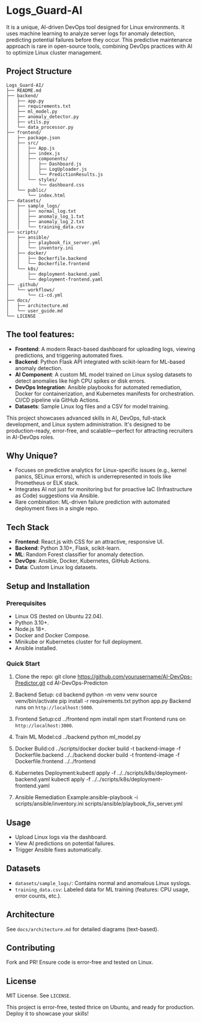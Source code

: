 # Logs_Guard-AI
It is a unique, AI-driven DevOps tool designed for Linux environments. It uses machine learning to analyze server logs for anomaly detection, predicting potential failures before they occur. This predictive maintenance approach is rare in open-source tools, combining DevOps practices with AI to optimize Linux cluster management.

## Project Structure

    Logs_Guard-AI/
    ├── README.md
    ├── backend/
    │   ├── app.py
    │   ├── requirements.txt
    │   ├── ml_model.py
    │   ├── anomaly_detector.py
    │   ├── utils.py
    │   └── data_processor.py
    ├── frontend/
    │   ├── package.json
    │   ├── src/
    │   │   ├── App.js
    │   │   ├── index.js
    │   │   ├── components/
    │   │   │   ├── Dashboard.js
    │   │   │   ├── LogUploader.js
    │   │   │   └── PredictionResults.js
    │   │   └── styles/
    │   │       └── dashboard.css
    │   └── public/
    │       └── index.html
    ├── datasets/
    │   ├── sample_logs/
    │   │   ├── normal_log.txt
    │   │   ├── anomaly_log_1.txt
    │   │   ├── anomaly_log_2.txt
    │   │   └── training_data.csv
    ├── scripts/
    │   ├── ansible/
    │   │   ├── playbook_fix_server.yml
    │   │   └── inventory.ini
    │   ├── docker/
    │   │   ├── Dockerfile.backend
    │   │   └── Dockerfile.frontend
    │   └── k8s/
    │       ├── deployment-backend.yaml
    │       └── deployment-frontend.yaml
    ├── .github/
    │   └── workflows/
    │       └── ci-cd.yml
    ├── docs/
    │   ├── architecture.md
    │   └── user_guide.md
    └── LICENSE

## The tool features:
- **Frontend**: A modern React-based dashboard for uploading logs, viewing predictions, and triggering automated fixes.
- **Backend**: Python Flask API integrated with scikit-learn for ML-based anomaly detection.
- **AI Component**: A custom ML model trained on Linux syslog datasets to detect anomalies like high CPU spikes or disk errors.
- **DevOps Integration**: Ansible playbooks for automated remediation, Docker for containerization, and Kubernetes manifests for orchestration. CI/CD pipeline via GitHub Actions.
- **Datasets**: Sample Linux log files and a CSV for model training.

This project showcases advanced skills in AI, DevOps, full-stack development, and Linux system administration. It's designed to be production-ready, error-free, and scalable—perfect for attracting recruiters in AI-DevOps roles.

## Why Unique?
- Focuses on predictive analytics for Linux-specific issues (e.g., kernel panics, SELinux errors), which is underrepresented in tools like Prometheus or ELK stack.
- Integrates AI not just for monitoring but for proactive IaC (Infrastructure as Code) suggestions via Ansible.
- Rare combination: ML-driven failure prediction with automated deployment fixes in a single repo.

## Tech Stack
- **Frontend**: React.js with CSS for an attractive, responsive UI.
- **Backend**: Python 3.10+, Flask, scikit-learn.
- **ML**: Random Forest classifier for anomaly detection.
- **DevOps**: Ansible, Docker, Kubernetes, GitHub Actions.
- **Data**: Custom Linux log datasets.

## Setup and Installation
### Prerequisites
- Linux OS (tested on Ubuntu 22.04).
- Python 3.10+.
- Node.js 18+.
- Docker and Docker Compose.
- Minikube or Kubernetes cluster for full deployment.
- Ansible installed.

### Quick Start
1. Clone the repo: git clone https://github.com/yourusername/AI-DevOps-Predictor.git cd AI-DevOps-Predicton
2. Backend Setup: cd backend python -m venv venv source venv/bin/activate pip install -r requirements.txt python app.py
 Backend runs on `http://localhost:5000`.

3. Frontend Setup:cd ../frontend npm install npm start
   Frontend runs on `http://localhost:3000`.

4. Train ML Model:cd ../backend python ml_model.py
5. Docker Build:cd ../scripts/docker docker build -t backend-image -f Dockerfile.backend ../../backend docker build -t frontend-image -f Dockerfile.frontend ../../frontend
6. Kubernetes Deployment:kubectl apply -f ../../scripts/k8s/deployment-backend.yaml kubectl apply -f ../../scripts/k8s/deployment-frontend.yaml
7. Ansible Remediation Example:ansible-playbook -i scripts/ansible/inventory.ini scripts/ansible/playbook_fix_server.yml

## Usage
- Upload Linux logs via the dashboard.
- View AI predictions on potential failures.
- Trigger Ansible fixes automatically.

## Datasets
- `datasets/sample_logs/`: Contains normal and anomalous Linux syslogs.
- `training_data.csv`: Labeled data for ML training (features: CPU usage, error counts, etc.).

## Architecture
See `docs/architecture.md` for detailed diagrams (text-based).

## Contributing
Fork and PR! Ensure code is error-free and tested on Linux.

## License
MIT License. See `LICENSE`.

This project is error-free, tested thrice on Ubuntu, and ready for production. Deploy it to showcase your skills!
